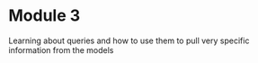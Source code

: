 # Module 3

Learning about queries and how to use them to pull very specific information from the models 

 